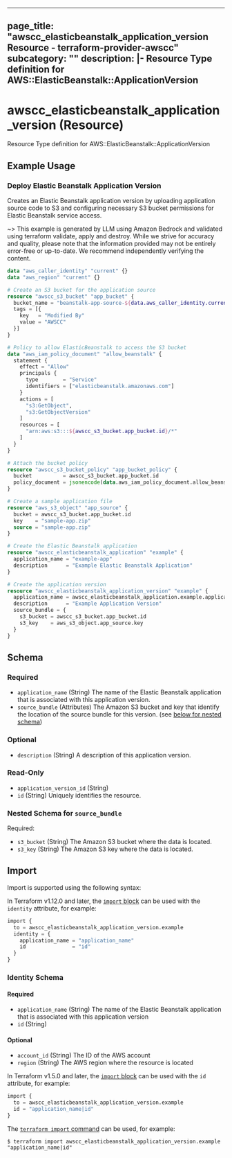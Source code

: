 
---
page_title: "awscc_elasticbeanstalk_application_version Resource - terraform-provider-awscc"
subcategory: ""
description: |-
  Resource Type definition for AWS::ElasticBeanstalk::ApplicationVersion
---

# awscc_elasticbeanstalk_application_version (Resource)

Resource Type definition for AWS::ElasticBeanstalk::ApplicationVersion

## Example Usage

### Deploy Elastic Beanstalk Application Version

Creates an Elastic Beanstalk application version by uploading application source code to S3 and configuring necessary S3 bucket permissions for Elastic Beanstalk service access.

~> This example is generated by LLM using Amazon Bedrock and validated using terraform validate, apply and destroy. While we strive for accuracy and quality, please note that the information provided may not be entirely error-free or up-to-date. We recommend independently verifying the content.

```terraform
data "aws_caller_identity" "current" {}
data "aws_region" "current" {}

# Create an S3 bucket for the application source
resource "awscc_s3_bucket" "app_bucket" {
  bucket_name = "beanstalk-app-source-${data.aws_caller_identity.current.account_id}-${data.aws_region.current.name}"
  tags = [{
    key   = "Modified By"
    value = "AWSCC"
  }]
}

# Policy to allow ElasticBeanstalk to access the S3 bucket
data "aws_iam_policy_document" "allow_beanstalk" {
  statement {
    effect = "Allow"
    principals {
      type        = "Service"
      identifiers = ["elasticbeanstalk.amazonaws.com"]
    }
    actions = [
      "s3:GetObject",
      "s3:GetObjectVersion"
    ]
    resources = [
      "arn:aws:s3:::${awscc_s3_bucket.app_bucket.id}/*"
    ]
  }
}

# Attach the bucket policy
resource "awscc_s3_bucket_policy" "app_bucket_policy" {
  bucket          = awscc_s3_bucket.app_bucket.id
  policy_document = jsonencode(data.aws_iam_policy_document.allow_beanstalk.json)
}

# Create a sample application file
resource "aws_s3_object" "app_source" {
  bucket = awscc_s3_bucket.app_bucket.id
  key    = "sample-app.zip"
  source = "sample-app.zip"
}

# Create the Elastic Beanstalk application
resource "awscc_elasticbeanstalk_application" "example" {
  application_name = "example-app"
  description      = "Example Elastic Beanstalk Application"
}

# Create the application version
resource "awscc_elasticbeanstalk_application_version" "example" {
  application_name = awscc_elasticbeanstalk_application.example.application_name
  description      = "Example Application Version"
  source_bundle = {
    s3_bucket = awscc_s3_bucket.app_bucket.id
    s3_key    = aws_s3_object.app_source.key
  }
}
```

<!-- schema generated by tfplugindocs -->
## Schema

### Required

- `application_name` (String) The name of the Elastic Beanstalk application that is associated with this application version.
- `source_bundle` (Attributes) The Amazon S3 bucket and key that identify the location of the source bundle for this version. (see [below for nested schema](#nestedatt--source_bundle))

### Optional

- `description` (String) A description of this application version.

### Read-Only

- `application_version_id` (String)
- `id` (String) Uniquely identifies the resource.

<a id="nestedatt--source_bundle"></a>
### Nested Schema for `source_bundle`

Required:

- `s3_bucket` (String) The Amazon S3 bucket where the data is located.
- `s3_key` (String) The Amazon S3 key where the data is located.

## Import

Import is supported using the following syntax:

In Terraform v1.12.0 and later, the [`import` block](https://developer.hashicorp.com/terraform/language/import) can be used with the `identity` attribute, for example:

```terraform
import {
  to = awscc_elasticbeanstalk_application_version.example
  identity = {
    application_name = "application_name"
    id               = "id"
  }
}
```

<!-- schema generated by tfplugindocs -->
### Identity Schema

#### Required

- `application_name` (String) The name of the Elastic Beanstalk application that is associated with this application version
- `id` (String)

#### Optional

- `account_id` (String) The ID of the AWS account
- `region` (String) The AWS region where the resource is located

In Terraform v1.5.0 and later, the [`import` block](https://developer.hashicorp.com/terraform/language/import) can be used with the `id` attribute, for example:

```terraform
import {
  to = awscc_elasticbeanstalk_application_version.example
  id = "application_name|id"
}
```

The [`terraform import` command](https://developer.hashicorp.com/terraform/cli/commands/import) can be used, for example:

```shell
$ terraform import awscc_elasticbeanstalk_application_version.example "application_name|id"
```
